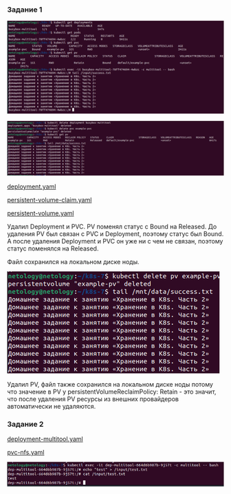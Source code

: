 ### Задание 1


![img.png](img%2Fimg.png)


![img_1.png](img%2Fimg_1.png)

[deployment.yaml](01%2Fdeployment.yaml)

[persistent-volume-claim.yaml](01%2Fpersistent-volume-claim.yaml)

[persistent-volume.yaml](01%2Fpersistent-volume.yaml)

Удалил Deployment и PVC. PV поменял статус с Bound на Released. До удаления PV был связан с PVC и Deployment, поэтому статус был Bound. А после удаления Deployment и PVC он уже ни с чем не связан, поэтому статус поменялся на Released.

Файл сохранился на локальном диске ноды.

![img_2.png](img%2Fimg_2.png)

Удалил PV, файл также сохранился на локальном диске ноды потому что значение в PV у persistentVolumeReclaimPolicy: Retain - это значит, что после удаления PV ресурсы из внешних провайдеров автоматически не удаляются.

### Задание 2

[deployment-multitool.yaml](02%2Fdeployment-multitool.yaml)

[pvc-nfs.yaml](02%2Fpvc-nfs.yaml)

![img.png](img.png)
